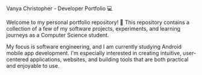 Vanya Christopher - Developer Portfolio 💻

Welcome to my personal portfolio repository! 🌟
This repository contains a collection of a few of my software projects, experiments, and learning journeys as a Computer Science student.

My focus is software engineering, and I am currently studying Android mobile app development. I'm especially interested in
creating intuitive, user-centered applications, websites, and building tools that are both practical and enjoyable to use.
